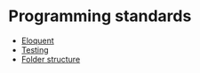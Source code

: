 # Programming standards

- [Eloquent](eloquent.md)
- [Testing](testing.md)
- [Folder structure](folder_structure.md)

